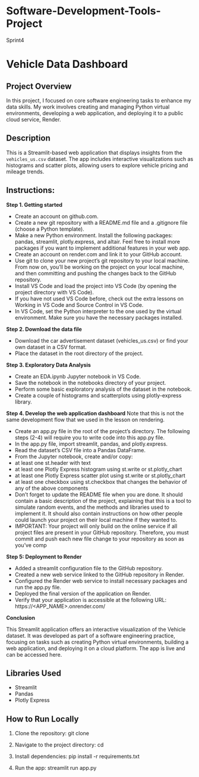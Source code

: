 # Software-Development-Tools-Project
Sprint4

# Vehicle Data Dashboard

## Project Overview
In this project, I focused on core software engineering tasks to enhance my data skills. My work involves creating and managing Python virtual environments, developing a web application, and deploying it to a public cloud service, Render.

## Description
This is a Streamlit-based web application that displays insights from the `vehicles_us.csv` dataset. The app includes interactive visualizations such as histograms and scatter plots, allowing users to explore vehicle pricing and mileage trends.

## Instructions:
**Step 1. Getting started**
- Create an account on github.com.
- Create a new git repository with a README.md file and a .gitignore file (choose a Python template).
- Make a new Python environment. Install the following packages: pandas, streamlit, plotly.express, and altair. Feel free to install more packages if you want to implement additional features in your web app.
- Create an account on render.com and link it to your GitHub account.
- Use git to clone your new project’s git repository to your local machine. From now on, you’ll be working on the project on your local machine, and then committing and pushing the changes back to the GitHub repository.
- Install VS Code and load the project into VS Code (by opening the project directory with VS Code).
- If you have not used VS Code before, check out the extra lessons on Working in VS Code and Source Control in VS Code.
- In VS Code, set the Python interpreter to the one used by the virtual environment. Make sure you have the necessary packages installed.

**Step 2. Download the data file**
- Download the car advertisement dataset (vehicles_us.csv) or find your own dataset in a CSV format.
- Place the dataset in the root directory of the project.

**Step 3. Exploratory Data Analysis**
- Create an EDA.ipynb Jupyter notebook in VS Code.
- Save the notebook in the notebooks directory of your project.
- Perform some basic exploratory analysis of the dataset in the notebook.
- Create a couple of histograms and scatterplots using plotly-express library.

**Step 4. Develop the web application dashboard**
Note that this is not the same development flow that we used in the lesson on rendering.
- Create an app.py file in the root of the project’s directory. The following steps (2-4) will require you to write code into this app.py file.
- In the app.py file, import streamlit, pandas, and plotly.express.
- Read the dataset’s CSV file into a Pandas DataFrame.
- From the Jupyter notebook, create and/or copy:
 - at least one st.header with text
 - at least one Plotly Express histogram using st.write or st.plotly_chart
 - at least one Plotly Express scatter plot using st.write or st.plotly_chart
 - at least one checkbox using st.checkbox that changes the behavior of any of the above components
- Don’t forget to update the README file when you are done. It should contain a basic description of the project, explaining that this is a tool to simulate random events, and the methods and libraries used to implement it. It should also contain instructions on how other people could launch your project on their local machine if they wanted to.
- IMPORTANT: Your project will only build on the online service if all project files are present in your GitHub repository. Therefore, you must commit and push each new file change to your repository as soon as you’ve comp

**Step 5: Deployment to Render**
- Added a streamlit configuration file to the GitHub repository.
- Created a new web service linked to the GitHub repository in Render.
- Configured the Render web service to install necessary packages and run the app.py file.
- Deployed the final version of the application on Render.
- Verify that your application is accessible at the following URL: https://<APP_NAME>.onrender.com/

**Conclusion**

This Streamlit application offers an interactive visualization of the Vehicle dataset. It was developed as part of a software engineering practice, focusing on tasks such as creating Python virtual environments, building a web application, and deploying it on a cloud platform. The app is live and can be accessed here.

## Libraries Used
- Streamlit
- Pandas
- Plotly Express

## How to Run Locally
1. Clone the repository:
git clone <repo-url>

2. Navigate to the project directory:
cd <project-folder>

3. Install dependencies:
pip install -r requirements.txt

4. Run the app:
streamlit run app.py